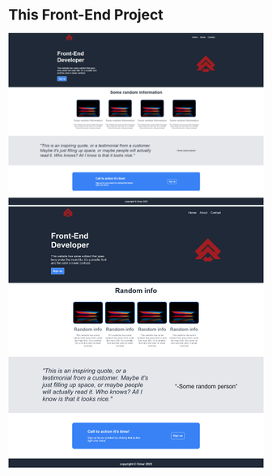 # This Front-End Project

![website-screenshoot](./imgs/Screenshot.png)
![Website-screenshoot](./imgs/Screenshot2.png)